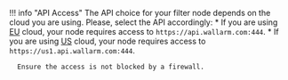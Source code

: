 !!! info "API Access"
    The API choice for your filter node depends on the cloud you are using. Please, select the API accordingly:
    * If you are using [EU](https://my.wallarm.com) cloud, your node requires access to `https://api.wallarm.com:444`.
    * If you are using [US](https://us1.my.wallarm.com) cloud, your node requires access to `https://us1.api.wallarm.com:444`.
>
      Ensure the access is not blocked by a firewall.